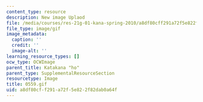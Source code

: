 ```yaml
---
content_type: resource
description: New image Uplaod
file: /media/courses/res-21g-01-kana-spring-2010/a8df80cff291a72f5e822f82dab0a64f_0559.gif
file_type: image/gif
image_metadata:
  caption: ''
  credit: ''
  image-alt: ''
learning_resource_types: []
ocw_type: OCWImage
parent_title: Katakana "ho"
parent_type: SupplementalResourceSection
resourcetype: Image
title: 0559.gif
uid: a8df80cf-f291-a72f-5e82-2f82dab0a64f
---
```

